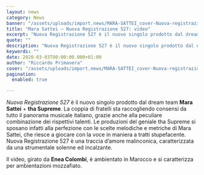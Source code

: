 ```yaml
---
layout: news
category: News
banner: "/assets/uploads/import.news/MARA-SATTEI_cover-Nuova-registrazione-527_m-1024x1024.jpg"
title: "Mara Sattei – Nuova Registrazione 527: video"
excerpt: "Nuova Registrazione 527 è il nuovo singolo prodotto dal dream team Mara Sattei + tha Supreme. La coppia di fratelli sta raccogliendo consensi da tutto il panorama musicale italiano, grazie anche alla peculiare combinazione dei rispettivi talenti. Le produzioni del geniale tha Supreme si sposano infatti alla perfezione con le scelte melodiche e metriche di [&hellip"
quote: ""
description: "Nuova Registrazione 527 è il nuovo singolo prodotto dal dream team Mara Sattei + tha Supreme. La coppia di fratelli sta raccogliendo consensi da tutto il panorama musicale italiano, grazie anche alla peculiare combinazione dei rispettivi talenti. Le produzioni del geniale tha Supreme si sposano infatti alla perfezione con le scelte melodiche e metriche di [&hellip"
keywords: ""
date: 2020-03-03T00:00:00.000+01:00
author: "Riccardo Primavera"
cover: "/assets/uploads/import.news/MARA-SATTEI_cover-Nuova-registrazione-527_m-1024x1024.jpg"
pagination:
  enabled: true

---
```


_Nuova Registrazione 527_ è il nuovo singolo prodotto dal dream team **Mara Sattei** + **tha Supreme**. La coppia di fratelli sta raccogliendo consensi da tutto il panorama musicale italiano, grazie anche alla peculiare combinazione dei rispettivi talenti. Le produzioni del geniale tha Supreme si sposano infatti alla perfezione con le scelte melodiche e metriche di Mara Sattei, che riesce a giocare con la voce in maniera a tratti stupefacente. Nuova Registrazione 527 è una traccia d’amore malinconica, caratterizzata da una strumentale solenne ed incalzante.

Il video, girato da **Enea Colombi**, è ambientato in Marocco e si caratterizza per ambientazioni mozzafiato.